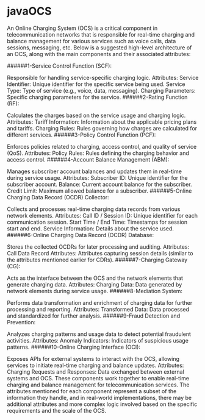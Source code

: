 # javaOCS
An Online Charging System (OCS) is a critical component in telecommunication networks that is responsible for real-time charging and balance management for various services such as voice calls, data sessions, messaging, etc. Below is a suggested high-level architecture of an OCS, along with the main components and their associated attributes:

######1-Service Control Function (SCF):

Responsible for handling service-specific charging logic.
Attributes:
Service Identifier: Unique identifier for the specific service being used.
Service Type: Type of service (e.g., voice, data, messaging).
Charging Parameters: Specific charging parameters for the service.
######2-Rating Function (RF):

Calculates the charges based on the service usage and charging logic.
Attributes:
Tariff Information: Information about the applicable pricing plans and tariffs.
Charging Rules: Rules governing how charges are calculated for different services.
######3-Policy Control Function (PCF):

Enforces policies related to charging, access control, and quality of service (QoS).
Attributes:
Policy Rules: Rules defining the charging behavior and access control.
######4-Account Balance Management (ABM):

Manages subscriber account balances and updates them in real-time during service usage.
Attributes:
Subscriber ID: Unique identifier for the subscriber account.
Balance: Current account balance for the subscriber.
Credit Limit: Maximum allowed balance for a subscriber.
######5-Online Charging Data Record (OCDR) Collector:

Collects and processes real-time charging data records from various network elements.
Attributes:
Call ID / Session ID: Unique identifier for each communication session.
Start Time / End Time: Timestamps for session start and end.
Service Information: Details about the service used.
######6-Online Charging Data Record (OCDR) Database:

Stores the collected OCDRs for later processing and auditing.
Attributes:
Call Data Record Attributes: Attributes capturing session details (similar to the attributes mentioned earlier for CDRs).
######7-Charging Gateway (CG):

Acts as the interface between the OCS and the network elements that generate charging data.
Attributes:
Charging Data: Data generated by network elements during service usage.
######8-Mediation System:

Performs data transformation and enrichment of charging data for further processing and reporting.
Attributes:
Transformed Data: Data processed and standardized for further analysis.
######9-Fraud Detection and Prevention:

Analyzes charging patterns and usage data to detect potential fraudulent activities.
Attributes:
Anomaly Indicators: Indicators of suspicious usage patterns.
######10-Online Charging Interface (OCI):

Exposes APIs for external systems to interact with the OCS, allowing services to initiate real-time charging and balance updates.
Attributes:
Charging Requests and Responses: Data exchanged between external systems and OCS.
These components work together to enable real-time charging and balance management for telecommunication services. The attributes mentioned for each component represent a subset of the information they handle, and in real-world implementations, there may be additional attributes and more complex logic involved based on the specific requirements and the scale of the OCS.